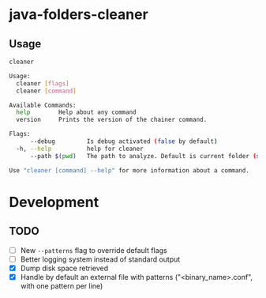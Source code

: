 # java-folders-cleaner

## Usage

```bash
cleaner

Usage:
  cleaner [flags]
  cleaner [command]

Available Commands:
  help        Help about any command
  version     Prints the version of the chainer command.

Flags:
      --debug         Is debug activated (false by default)
  -h, --help          help for cleaner
      --path $(pwd)   The path to analyze. Default is current folder (same value than $(pwd))

Use "cleaner [command] --help" for more information about a command.
```

# Development

## TODO

- [ ] New `--patterns` flag to override default flags
- [ ] Better logging system instead of standard output
- [x] Dump disk space retrieved
- [x] Handle by default an external file with patterns ("<binary_name>.conf", with one pattern per line)